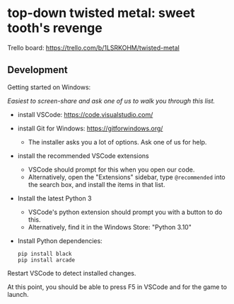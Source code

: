 # top-down twisted metal: sweet tooth's revenge

Trello board: https://trello.com/b/1LSRKOHM/twisted-metal

## Development

Getting started on Windows:

*Easiest to screen-share and ask one of us to walk you through this list.*

- install VSCode: <https://code.visualstudio.com/>
- install Git for Windows: <https://gitforwindows.org/>
  - The installer asks you a lot of options.  Ask one of us for help.
- install the recommended VSCode extensions
  - VSCode should prompt for this when you open our code.
  - Alternatively, open the "Extensions" sidebar, type `@recommended` into the
  search box, and install the items in that list.
- Install the latest Python 3
  - VSCode's python extension should prompt you with a button to do this.
  - Alternatively, find it in the Windows Store: "Python 3.10"
- Install Python dependencies:

    ```
    pip install black
    pip install arcade
    ```

Restart VSCode to detect installed changes.

At this point, you should be able to press F5 in VSCode and for the game to launch.